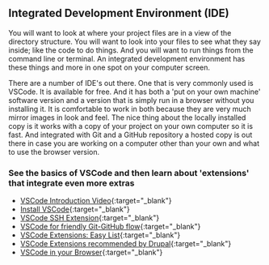 ## Integrated Development Environment (IDE)

You will want to look at where your project files are in a view of the directory structure.  You will want to look into your files to see what they say inside; like the code to do things.  And you will want to run things from the command line or terminal.  An integrated development environment has these things and more in one spot on your computer screen.  

There are a number of IDE's out there.   One that is very commonly used is VSCode.  It is available for free.  And it has both a 'put on your own machine' software version and a version that is simply run in a browser without you installing it.  It is comfortable to work in both because they are very much mirror images in look and feel.  The nice thing about the locally installed copy is it works with a copy of your project on your own computer so it is fast.  And integrated with Git and a GitHub repository a hosted copy is out there in case you are working on a computer other than your own and what to use the browser version.

### See the basics of VSCode and then learn about 'extensions' that integrate even more extras

- [VSCode Introduction Video](https://www.youtube.com/watch?v=B-s71n0dHUk){:target="_blank"}
- [Install VSCode](https://code.visualstudio.com/){:target="_blank"}
- [VSCode SSH Extension](https://marketplace.visualstudio.com/items?itemName=ms-vscode-remote.remote-ssh){:target="_blank"}
- [VSCode for friendly Git-GitHub flow](https://www.youtube.com/watch?v=Fk12ELJ9Bww){:target="_blank"}
- [VSCode Extensions: Easy List](https://marketplace.visualstudio.com/){:target="_blank"}
- [VSCode Extensions recommended by Drupal](https://www.drupal.org/docs/develop/development-tools/editors-and-ides/configuring-visual-studio-code){:target="_blank"}
- [VSCode in your Browser](https://vscode.dev/){:target="_blank"}
